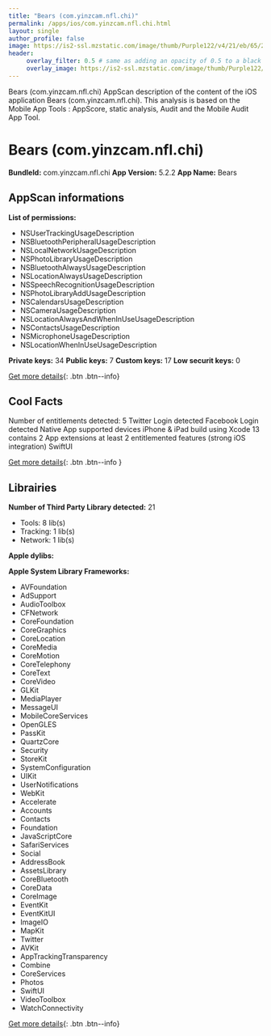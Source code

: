 ```yaml
---
title: "Bears (com.yinzcam.nfl.chi)"
permalink: /apps/ios/com.yinzcam.nfl.chi.html
layout: single
author_profile: false
image: https://is2-ssl.mzstatic.com/image/thumb/Purple122/v4/21/eb/65/21eb652f-c789-7a62-0800-c2f92b8059e9/AppIcon-1x_U007emarketing-0-7-0-85-220.png/512x512bb.jpg
header: 
     overlay_filter: 0.5 # same as adding an opacity of 0.5 to a black background
     overlay_image: https://is2-ssl.mzstatic.com/image/thumb/Purple122/v4/21/eb/65/21eb652f-c789-7a62-0800-c2f92b8059e9/AppIcon-1x_U007emarketing-0-7-0-85-220.png/512x512bb.jpg
---
```

Bears (com.yinzcam.nfl.chi) AppScan description of the content of the iOS application Bears (com.yinzcam.nfl.chi). This analysis is based on the Mobile App Tools : AppScore, static analysis, Audit and the Mobile Audit App Tool.

# Bears (com.yinzcam.nfl.chi)

**BundleId:** com.yinzcam.nfl.chi
**App Version:** 5.2.2
**App Name:** Bears


## AppScan informations 

**List of permissions:** 
- NSUserTrackingUsageDescription
- NSBluetoothPeripheralUsageDescription
- NSLocalNetworkUsageDescription
- NSPhotoLibraryUsageDescription
- NSBluetoothAlwaysUsageDescription
- NSLocationAlwaysUsageDescription
- NSSpeechRecognitionUsageDescription
- NSPhotoLibraryAddUsageDescription
- NSCalendarsUsageDescription
- NSCameraUsageDescription
- NSLocationAlwaysAndWhenInUseUsageDescription
- NSContactsUsageDescription
- NSMicrophoneUsageDescription
- NSLocationWhenInUseUsageDescription
  
  
**Private keys:** 34
**Public keys:** 7
**Custom keys:** 17
**Low securit keys:** 0
  
[Get more details](/pricing.html){: .btn .btn--info}

## Cool Facts

Number of entitlements detected: 5
Twitter Login detected
Facebook Login detected
Native App
supported devices iPhone & iPad
build using Xcode 13
contains 2 App extensions
at least 2 entitlemented features (strong iOS integration)
SwiftUI
  
[Get more details](/pricing.html){: .btn .btn--info }

## Librairies 
**Number of Third Party Library detected:** 21
- Tools: 8 lib(s)
- Tracking: 1 lib(s)
- Network: 1 lib(s)


**Apple dylibs:**


**Apple System Library Frameworks:**
- AVFoundation
- AdSupport
- AudioToolbox
- CFNetwork
- CoreFoundation
- CoreGraphics
- CoreLocation
- CoreMedia
- CoreMotion
- CoreTelephony
- CoreText
- CoreVideo
- GLKit
- MediaPlayer
- MessageUI
- MobileCoreServices
- OpenGLES
- PassKit
- QuartzCore
- Security
- StoreKit
- SystemConfiguration
- UIKit
- UserNotifications
- WebKit
- Accelerate
- Accounts
- Contacts
- Foundation
- JavaScriptCore
- SafariServices
- Social
- AddressBook
- AssetsLibrary
- CoreBluetooth
- CoreData
- CoreImage
- EventKit
- EventKitUI
- ImageIO
- MapKit
- Twitter
- AVKit
- AppTrackingTransparency
- Combine
- CoreServices
- Photos
- SwiftUI
- VideoToolbox
- WatchConnectivity


  
[Get more details](/pricing.html){: .btn .btn--info}

